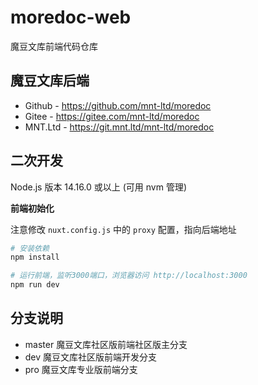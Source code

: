 # moredoc-web

魔豆文库前端代码仓库

## 魔豆文库后端

- Github - https://github.com/mnt-ltd/moredoc
- Gitee - https://gitee.com/mnt-ltd/moredoc
- MNT.Ltd - https://git.mnt.ltd/mnt-ltd/moredoc

## 二次开发

Node.js 版本 14.16.0 或以上 (可用 nvm 管理)

**前端初始化**

注意修改 `nuxt.config.js` 中的 `proxy` 配置，指向后端地址

```bash
# 安装依赖
npm install

# 运行前端，监听3000端口，浏览器访问 http://localhost:3000
npm run dev
```

## 分支说明

- master    魔豆文库社区版前端社区版主分支
- dev       魔豆文库社区版前端开发分支
- pro       魔豆文库专业版前端分支
